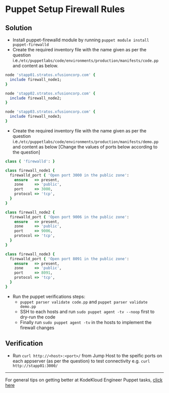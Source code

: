 # Puppet Setup Firewall Rules
## Solution
* Install puppet-firewalld module by running `puppet module install puppet-firewalld`
* Create the required inventory file with the name given as per the question i.e.`/etc/puppetlabs/code/environments/production/manifests/code.pp` and content as below.
```ruby
node 'stapp01.stratos.xfusioncorp.com' {
  include firewall_node1;
}

node 'stapp02.stratos.xfusioncorp.com' {
  include firewall_node2;
}

node 'stapp03.stratos.xfusioncorp.com' {
  include firewall_node3;
}
```
* Create the required inventory file with the name given as per the question i.e.`/etc/puppetlabs/code/environments/production/manifests/demo.pp` and content as below [Change the values of ports below according to the question]
```ruby
class { 'firewalld': }

class firewall_node1 {
  firewalld_port { 'Open port 3000 in the public zone':
    ensure   => present,
    zone     => 'public',
    port     => 3000,
    protocol => 'tcp',
  }
}

class firewall_node2 {
  firewalld_port { 'Open port 9006 in the public zone':
    ensure   => present,
    zone     => 'public',
    port     => 9006,
    protocol => 'tcp',
  }
}

class firewall_node3 {
  firewalld_port { 'Open port 8091 in the public zone':
    ensure   => present,
    zone     => 'public',
    port     => 8091,
    protocol => 'tcp',
  }
}
```
* Run the puppet verifications steps:
  * `puppet parser validate code.pp` and `puppet parser validate demo.pp`
  * SSH to each hosts and run `sudo puppet agent -tv --noop` first to dry-run the code
  * Finally run `sudo puppet agent -tv` in the hosts to implement the firewall changes

## Verification
* Run `curl http://<host>:<port>/` from Jump Host to the speific ports on each appserver (as per the question) to test connectivity e.g. `curl http://stapp01:3000/`

---
For general tips on getting better at KodeKloud Engineer Puppet tasks, [click here](./README.md)

